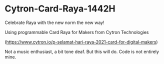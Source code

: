 # Cytron-Card-Raya-1442H
Celebrate Raya with the new norm the new way!

Using programmable Card Raya for Makers from Cytron Technologies

(https://www.cytron.io/p-selamat-hari-raya-2021-card-for-digital-makers)

Not a music enthusiast, a bit tone deaf. But this will do. Code is not entirely mine.

